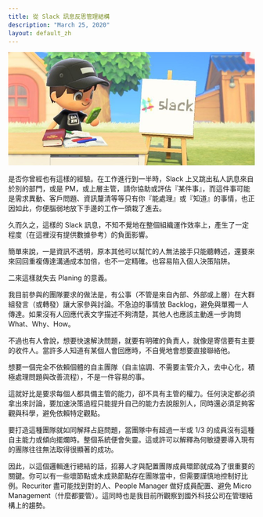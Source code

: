 ```yaml
---
title: 從 Slack 訊息反思管理結構
description: "March 25, 2020"
layout: default_zh
---
```


![cover](Think-Back-To-Mgmt-From-Private-Messages/cover.jpg)

是否你曾經也有這樣的經驗。在工作進行到一半時，Slack 上又跳出私人訊息來自於別的部門，或是 PM，或上層主管，請你協助或評估『某件事』，而這件事可能是需求異動、客戶問題、資訊釐清等等只有你『能處理』或『知道』的事情，也正因如此，你便腦弱地放下手邊的工作一頭栽了進去。


久而久之，這樣的 Slack 訊息，不知不覺地在整個組織運作效率上，產生了一定程度（在這裡沒有提供數據參考）的負面影響。


簡單來說，一是資訊不透明，原本其他可以幫忙的人無法接手只能聽轉述，還要來來回回重複傳達溝通成本加倍，也不一定精確。也容易陷入個人決策陷阱。

二來這樣就失去 Planing 的意義。


我目前參與的團隊要求的做法是，有公事（不管是來自內部、外部或上層）在大群組發言（或轉發）讓大家參與討論。不急迫的事情放 Backlog，避免與單獨一人傳達。如果沒有人回應代表文字描述不夠清楚，其他人也應該主動進一步詢問 What、Why、How。


不過也有人會說，想要快速解決問題，就要有明確的負責人，就像是寄信要有主要的收件人。當許多人知道有某個人會回應時，不自覺地會想要直接聯絡他。


想要一個完全不依賴個體的自主團隊（自主協調、不需要主管介入，去中心化，積極處理問題與改善流程），不是一件容易的事。


這就好比是要求每個人都具備主管的能力，卻不具有主管的權力。任何決定都必須拿出來討論，要加速決策過程只能提升自己的能力去說服別人，同時還必須足夠客觀與科學，避免依賴特定觀點。


要打造這種團隊就如同解拜占庭問題，當團隊中有超過一半或 1/3 的成員沒有這種自主能力或傾向擺爛時。整個系統便會失靈。這或許可以解釋為何敏捷要導入現有的團隊往往無法取得很顯著的成功。


因此，以這個邏輯進行總結的話，招募人才與配置團隊成員環節就成為了很重要的關鍵。你可以有一些壞節點或未成熟節點存在團隊當中，但需要謹慎地控制好比例。Recuriter 盡可能找到對的人、People Manager 做好成員配置、避免 Micro Management（什麼都要管）。這同時也是我目前所觀察到國外科技公司在管理結構上的趨勢。
